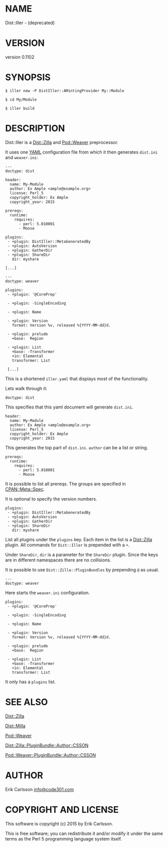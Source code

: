 # NAME

Dist::Iller - (deprecated)

# VERSION

version 0.1102

# SYNOPSIS

    $ iller new -P DistIller::AMintingProvider My::Module

    $ cd My/Module

    $ iller build

# DESCRIPTION

Dist::Iller is a [Dist::Zilla](https://metacpan.org/pod/Dist::Zilla) and [Pod::Weaver](https://metacpan.org/pod/Pod::Weaver) preprocessor.

It uses one [YAML](https://metacpan.org/pod/YAML) configuration file from which it then generates `dist.ini` and `weaver.ini`:

    ---
    doctype: dist

    header:
      name: My-Module
      author: Ex Ample <ample@example.org>
      license: Perl_5
      copyright_holder: Ex Ample
      copyright_year: 2015

    prereqs:
      runtime:
        requires:
          - perl: 5.010001
          - Moose

    plugins:
     - +plugin: DistIller::MetaGeneratedBy
     - +plugin: AutoVersion
     - +plugin: GatherDir
     - +plugin: ShareDir
       dir: myshare

    [...]

    ---
    doctype: weaver

    plugins:
     - +plugin: '@CorePrep'

     - +plugin: -SingleEncoding

     - +plugin: Name

     - +plugin: Version
       format: Version %v, released %{YYYY-MM-dd}d.

     - +plugin: prelude
       +base:  Region

     - +plugin: List
       +base: -Transformer
       +in: Elemental
       transformer: List

     [...]

This is a shortened `iller.yaml` that displays most of the functionality.

Lets walk through it:

    doctype: dist

This specifies that this yaml document will generate `dist.ini`.

    header:
      name: My-Module
      author: Ex Ample <ample@example.org>
      license: Perl_5
      copyright_holder: Ex Ample
      copyright_year: 2015

This generates the top part of `dist.ini`. `author` can be a list or string.

    prereqs:
      runtime:
        requires:
          - perl: 5.010001
          - Moose

It is possible to list all prereqs. The groups are specified in [CPAN::Meta::Spec](https://metacpan.org/pod/CPAN::Meta::Spec).

It is optional to specify the version numbers.

    plugins:
     - +plugin: DistIller::MetaGeneratedBy
     - +plugin: AutoVersion
     - +plugin: GatherDir
     - +plugin: ShareDir
       dir: myshare

List all plugins under the `plugins` key. Each item in the list is a [Dist::Zilla](https://metacpan.org/pod/Dist::Zilla) plugin. All commands for `Dist::Iller` is prepended with a `+`.

Under `ShareDir`, `dir` is a parameter for the `ShareDir` plugin. Since the keys are in different namespaces there are no collisions.

It is possible to use `Dist::Zilla::PluginBundles` by prepending `@` as usual.

    ---
    doctype: weaver

Here starts the `weaver.ini` configuration.

    plugins:
     - +plugin: '@CorePrep'

     - +plugin: -SingleEncoding

     - +plugin: Name

     - +plugin: Version
       format: Version %v, released %{YYYY-MM-dd}d.

     - +plugin: prelude
       +base:  Region

     - +plugin: List
       +base: -Transformer
       +in: Elemental
       transformer: List

It only has a `plugins` list.

# SEE ALSO

[Dist::Zilla](https://metacpan.org/pod/Dist::Zilla)

[Dist::Milla](https://metacpan.org/pod/Dist::Milla)

[Pod::Weaver](https://metacpan.org/pod/Pod::Weaver)

[Dist::Zilla::PluginBundle::Author::CSSON](https://metacpan.org/pod/Dist::Zilla::PluginBundle::Author::CSSON)

[Pod::Weaver::PluginBundle::Author::CSSON](https://metacpan.org/pod/Pod::Weaver::PluginBundle::Author::CSSON)

# AUTHOR

Erik Carlsson <info@code301.com>

# COPYRIGHT AND LICENSE

This software is copyright (c) 2015 by Erik Carlsson.

This is free software; you can redistribute it and/or modify it under
the same terms as the Perl 5 programming language system itself.
